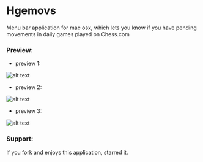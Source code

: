 # Hgemovs
Menu bar application for mac osx, which lets you know if you have pending movements in daily games played on Chess.com

### Preview:
* preview 1:

![alt text](http://hcarrasco.cl/apps/Hgemovs/hgemovs-preview.png)

* preview 2:

![alt text](http://hcarrasco.cl/apps/Hgemovs/hgemovs-notifications.png)

* preview 3:

![alt text](http://hcarrasco.cl/apps/Hgemovs/hgemovs-menu.png)

### Support:

If you fork and enjoys this application, starred it.
